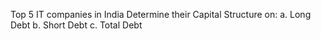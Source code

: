 Top 5 IT companies in India 
Determine their Capital Structure on:
a. Long Debt 
b. Short Debt
c. Total Debt
